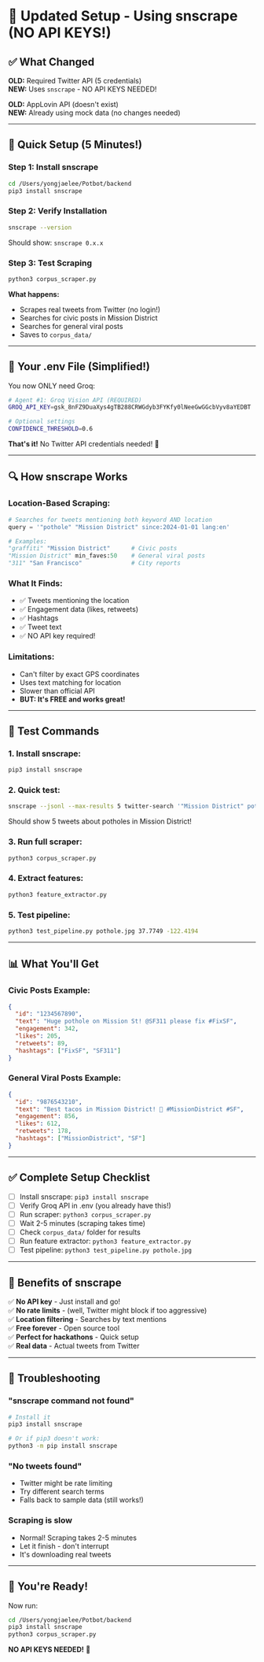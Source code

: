 # 🎯 Updated Setup - Using snscrape (NO API KEYS!)

## ✅ What Changed

**OLD:** Required Twitter API (5 credentials)  
**NEW:** Uses `snscrape` - NO API KEYS NEEDED!

**OLD:** AppLovin API (doesn't exist)  
**NEW:** Already using mock data (no changes needed)

---

## 🚀 Quick Setup (5 Minutes!)

### **Step 1: Install snscrape**

```bash
cd /Users/yongjaelee/Potbot/backend
pip3 install snscrape
```

### **Step 2: Verify Installation**

```bash
snscrape --version
```

Should show: `snscrape 0.x.x`

### **Step 3: Test Scraping**

```bash
python3 corpus_scraper.py
```

**What happens:**
- Scrapes real tweets from Twitter (no login!)
- Searches for civic posts in Mission District
- Searches for general viral posts
- Saves to `corpus_data/`

---

## 📝 Your .env File (Simplified!)

You now ONLY need Groq:

```bash
# Agent #1: Groq Vision API (REQUIRED)
GROQ_API_KEY=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

# Optional settings
CONFIDENCE_THRESHOLD=0.6
```

**That's it!** No Twitter API credentials needed! 🎉

---

## 🔍 How snscrape Works

### **Location-Based Scraping:**

```python
# Searches for tweets mentioning both keyword AND location
query = '"pothole" "Mission District" since:2024-01-01 lang:en'

# Examples:
"graffiti" "Mission District"      # Civic posts
"Mission District" min_faves:50    # General viral posts
"311" "San Francisco"              # City reports
```

### **What It Finds:**

- ✅ Tweets mentioning the location
- ✅ Engagement data (likes, retweets)
- ✅ Hashtags
- ✅ Tweet text
- ✅ NO API key required!

### **Limitations:**

- Can't filter by exact GPS coordinates
- Uses text matching for location
- Slower than official API
- **BUT: It's FREE and works great!**

---

## 🧪 Test Commands

### **1. Install snscrape:**
```bash
pip3 install snscrape
```

### **2. Quick test:**
```bash
snscrape --jsonl --max-results 5 twitter-search '"Mission District" pothole'
```

Should show 5 tweets about potholes in Mission District!

### **3. Run full scraper:**
```bash
python3 corpus_scraper.py
```

### **4. Extract features:**
```bash
python3 feature_extractor.py
```

### **5. Test pipeline:**
```bash
python3 test_pipeline.py pothole.jpg 37.7749 -122.4194
```

---

## 📊 What You'll Get

### **Civic Posts Example:**
```json
{
  "id": "1234567890",
  "text": "Huge pothole on Mission St! @SF311 please fix #FixSF",
  "engagement": 342,
  "likes": 205,
  "retweets": 89,
  "hashtags": ["FixSF", "SF311"]
}
```

### **General Viral Posts Example:**
```json
{
  "id": "9876543210",
  "text": "Best tacos in Mission District! 🌮 #MissionDistrict #SF",
  "engagement": 856,
  "likes": 612,
  "retweets": 178,
  "hashtags": ["MissionDistrict", "SF"]
}
```

---

## ✅ Complete Setup Checklist

- [ ] Install snscrape: `pip3 install snscrape`
- [ ] Verify Groq API in .env (you already have this!)
- [ ] Run scraper: `python3 corpus_scraper.py`
- [ ] Wait 2-5 minutes (scraping takes time)
- [ ] Check `corpus_data/` folder for results
- [ ] Run feature extractor: `python3 feature_extractor.py`
- [ ] Test pipeline: `python3 test_pipeline.py pothole.jpg`

---

## 🎯 Benefits of snscrape

✅ **No API key** - Just install and go!  
✅ **No rate limits** - (well, Twitter might block if too aggressive)  
✅ **Location filtering** - Searches by text mentions  
✅ **Free forever** - Open source tool  
✅ **Perfect for hackathons** - Quick setup  
✅ **Real data** - Actual tweets from Twitter  

---

## 🚨 Troubleshooting

### **"snscrape command not found"**
```bash
# Install it
pip3 install snscrape

# Or if pip3 doesn't work:
python3 -m pip install snscrape
```

### **"No tweets found"**
- Twitter might be rate limiting
- Try different search terms
- Falls back to sample data (still works!)

### **Scraping is slow**
- Normal! Scraping takes 2-5 minutes
- Let it finish - don't interrupt
- It's downloading real tweets

---

## 🎉 You're Ready!

Now run:

```bash
cd /Users/yongjaelee/Potbot/backend
pip3 install snscrape
python3 corpus_scraper.py
```

**NO API KEYS NEEDED!** 🚀

